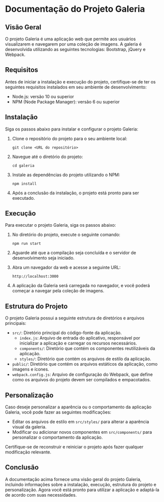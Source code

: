 
# Documentação do Projeto Galeria

## Visão Geral
O projeto Galeria é uma aplicação web que permite aos usuários visualizarem e navegarem por uma coleção de imagens. A galeria é desenvolvida utilizando as seguintes tecnologias: Bootstrap, jQuery e Webpack.

## Requisitos
Antes de iniciar a instalação e execução do projeto, certifique-se de ter os seguintes requisitos instalados em seu ambiente de desenvolvimento:

- Node.js: versão 10 ou superior
- NPM (Node Package Manager): versão 6 ou superior

## Instalação
Siga os passos abaixo para instalar e configurar o projeto Galeria:

1. Clone o repositório do projeto para o seu ambiente local:

   ```shell
   git clone <URL do repositório>
   ```

2. Navegue até o diretório do projeto:

   ```shell
   cd galeria
   ```

3. Instale as dependências do projeto utilizando o NPM:

   ```shell
   npm install
   ```

4. Após a conclusão da instalação, o projeto está pronto para ser executado.

## Execução
Para executar o projeto Galeria, siga os passos abaixo:

1. No diretório do projeto, execute o seguinte comando:

   ```shell
   npm run start
   ```

2. Aguarde até que a compilação seja concluída e o servidor de desenvolvimento seja iniciado.

3. Abra um navegador da web e acesse a seguinte URL:

   ```
   http://localhost:3000
   ```

4. A aplicação da Galeria será carregada no navegador, e você poderá começar a navegar pela coleção de imagens.

## Estrutura do Projeto
O projeto Galeria possui a seguinte estrutura de diretórios e arquivos principais:

- `src/`: Diretório principal do código-fonte da aplicação.
  - `index.js`: Arquivo de entrada do aplicativo, responsável por inicializar a aplicação e carregar os recursos necessários.
  - `components/`: Diretório que contém os componentes reutilizáveis da aplicação.
  - `styles/`: Diretório que contém os arquivos de estilo da aplicação.
- `public/`: Diretório que contém os arquivos estáticos da aplicação, como imagens e ícones.
- `webpack.config.js`: Arquivo de configuração do Webpack, que define como os arquivos do projeto devem ser compilados e empacotados.

## Personalização
Caso deseje personalizar a aparência ou o comportamento da aplicação Galeria, você pode fazer as seguintes modificações:

- Editar os arquivos de estilo em `src/styles/` para alterar a aparência visual da galeria.
- Modificar ou adicionar novos componentes em `src/components/` para personalizar o comportamento da aplicação.

Certifique-se de reconstruir e reiniciar o projeto após fazer qualquer modificação relevante.

## Conclusão
A documentação acima fornece uma visão geral do projeto Galeria, incluindo informações sobre a instalação, execução, estrutura do projeto e personalização. Agora você está pronto para utilizar a aplicação e adaptá-la de acordo com suas necessidades.
